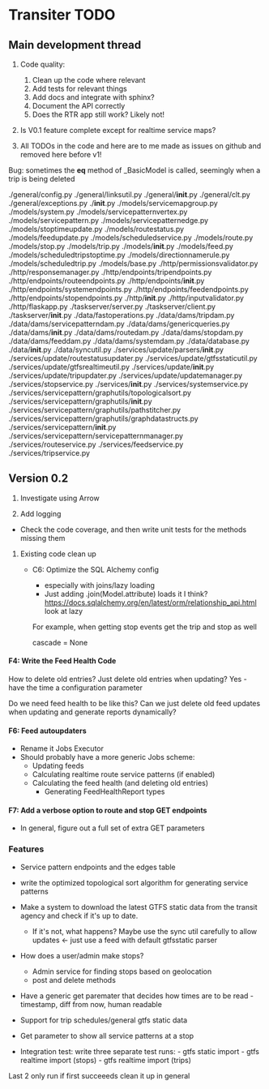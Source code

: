 # Transiter TODO

## Main development thread

1. Code quality:
    1. Clean up the code where relevant
    1. Add tests for relevant things
    1. Add docs and integrate with sphinx?
    1. Document the API correctly
    1. Does the RTR app still work? Likely not!

1. Is V0.1 feature complete except for realtime service maps?

1. All TODOs in the code and here are to me made as issues on github and 
removed here before v1!

Bug: sometimes the __eq__ method of _BasicModel
is called, seemingly when a trip is being deleted



./general/config.py
./general/linksutil.py
./general/__init__.py
./general/clt.py
./general/exceptions.py
./__init__.py
./models/servicemapgroup.py
./models/system.py
./models/servicepatternvertex.py
./models/servicepattern.py
./models/servicepatternedge.py
./models/stoptimeupdate.py
./models/routestatus.py
./models/feedupdate.py
./models/scheduledservice.py
./models/route.py
./models/stop.py
./models/trip.py
./models/__init__.py
./models/feed.py
./models/scheduledtripstoptime.py
./models/directionnamerule.py
./models/scheduledtrip.py
./models/base.py
./http/permissionsvalidator.py
./http/responsemanager.py
./http/endpoints/tripendpoints.py
./http/endpoints/routeendpoints.py
./http/endpoints/__init__.py
./http/endpoints/systemendpoints.py
./http/endpoints/feedendpoints.py
./http/endpoints/stopendpoints.py
./http/__init__.py
./http/inputvalidator.py
./http/flaskapp.py
./taskserver/server.py
./taskserver/client.py
./taskserver/__init__.py
./data/fastoperations.py
./data/dams/tripdam.py
./data/dams/servicepatterndam.py
./data/dams/genericqueries.py
./data/dams/__init__.py
./data/dams/routedam.py
./data/dams/stopdam.py
./data/dams/feeddam.py
./data/dams/systemdam.py
./data/database.py
./data/__init__.py
./data/syncutil.py
./services/update/parsers/__init__.py
./services/update/routestatusupdater.py
./services/update/gtfsstaticutil.py
./services/update/gtfsrealtimeutil.py
./services/update/__init__.py
./services/update/tripupdater.py
./services/update/updatemanager.py
./services/stopservice.py
./services/__init__.py
./services/systemservice.py
./services/servicepattern/graphutils/topologicalsort.py
./services/servicepattern/graphutils/__init__.py
./services/servicepattern/graphutils/pathstitcher.py
./services/servicepattern/graphutils/graphdatastructs.py
./services/servicepattern/__init__.py
./services/servicepattern/servicepatternmanager.py
./services/routeservice.py
./services/feedservice.py
./services/tripservice.py

## Version 0.2

1. Investigate using Arrow

1. Add logging

- Check the code coverage, and then write unit tests
    for the methods missing them
    
1. Existing code clean up
    - C6: Optimize the SQL Alchemy config
        - especially with joins/lazy loading
        - Just adding .join(Model.attribute) loads it I think?
        https://docs.sqlalchemy.org/en/latest/orm/relationship_api.html
        look at lazy
        
        For example, when getting stop events get the trip and stop as well
        
        cascade = None
      

#### F4: Write the Feed Health Code
How to delete old entries?
Just delete old entries when updating?
Yes - have the time a configuration parameter

Do we need feed health to be like this?
Can we just delete old feed updates when updating
and generate reports dynamically? 

#### F6: Feed autoupdaters
- Rename it Jobs Executor   
- Should probably have a more generic Jobs scheme:
    - Updating feeds
    - Calculating realtime route service patterns (if enabled)
    - Calculating the feed health (and deleting old entries)
        - Generating FeedHealthReport types
    
#### F7: Add a verbose option to route and stop GET endpoints

- In general, figure out a full set of extra GET parameters
   
### Features
- Service pattern endpoints and the edges table
- write the optimized topological 
sort algorithm for generating service patterns
- Make a system to download the latest GTFS static data 
    from the transit agency
    and check if it's up to date.
    - If it's not, what happens? 
    Maybe use the sync util carefully to allow updates <- just use a feed with
        default gtfsstatic parser
- How does a user/admin make stops? 
    - Admin service for
       finding stops based on geolocation
    - post and delete methods
- Have a generic get paremater that decides how times are to be read -
    timestamp, diff from now, human readable
- Support for trip schedules/general gtfs static data
- Get parameter to show all service patterns at a stop


    
- Integration test:
    write three separate test runs:
        - gtfs static import 
        - gtfs realtime import (stops)
        - gtfs realtime import (trips)
        
Last 2 only run if first succeeeds
clean it up in general



